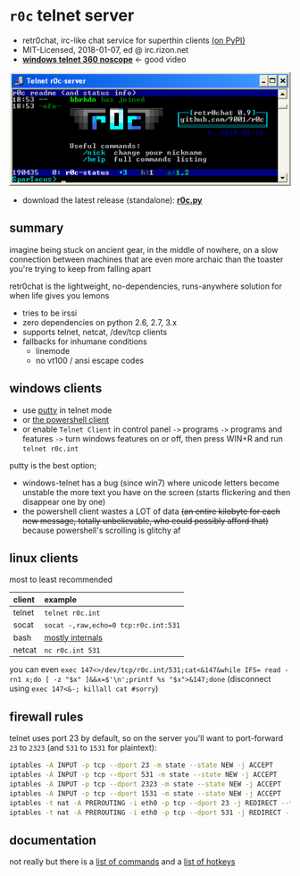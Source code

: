 # `r0c` telnet server

* retr0chat, irc-like chat service for superthin clients [(on PyPI)](https://pypi.org/project/r0c/)
* MIT-Licensed, 2018-01-07, ed @ irc.rizon.net
* **[windows telnet 360 noscope](https://ocv.me/r0c.webm)** <- good video

![screenshot of telnet connected to a r0c server](docs/r0c.png)

* download the latest release (standalone): **[r0c.py](https://github.com/9001/r0c/releases/latest/download/r0c.py)**

## summary

imagine being stuck on ancient gear, in the middle of nowhere, on a slow connection between machines that are even more archaic than the toaster you're trying to keep from falling apart

retr0chat is the lightweight, no-dependencies, runs-anywhere solution for when life gives you lemons

* tries to be irssi
* zero dependencies on python 2.6, 2.7, 3.x
* supports telnet, netcat, /dev/tcp clients
* fallbacks for inhumane conditions
  * linemode
  * no vt100 / ansi escape codes

## windows clients

* use [putty](https://the.earth.li/~sgtatham/putty/latest/w32/putty.exe) in telnet mode
* or [the powershell client](clients/powershell.ps1)
* or enable `Telnet Client` in control panel `->` programs `->` programs and features `->` turn windows features on or off, then press WIN+R and run `telnet r0c.int`

putty is the best option;
* windows-telnet has a bug (since win7) where unicode letters become unstable the more text you have on the screen (starts flickering and then disappear one by one)
* the powershell client wastes a LOT of data ~~(an entire kilobyte for each new message, totally unbelievable, who could possibly afford that)~~ because powershell's scrolling is glitchy af

## linux clients

most to least recommended

| client | example |
| :---   | :---    |
| telnet | `telnet r0c.int` |
| socat  | `socat -,raw,echo=0 tcp:r0c.int:531` |
| bash   | [mostly internals](clients/bash.sh) |
| netcat | `nc r0c.int 531` |

you can even `exec 147<>/dev/tcp/r0c.int/531;cat<&147&while IFS= read -rn1 x;do [ -z "$x" ]&&x=$'\n';printf %s "$x">&147;done` (disconnect using `exec 147<&-; killall cat #sorry`)

## firewall rules

telnet uses port 23 by default, so on the server you'll want to port-forward `23` to `2323` (and `531` to `1531` for plaintext):

```bash
iptables -A INPUT -p tcp --dport 23 -m state --state NEW -j ACCEPT
iptables -A INPUT -p tcp --dport 531 -m state --state NEW -j ACCEPT
iptables -A INPUT -p tcp --dport 2323 -m state --state NEW -j ACCEPT
iptables -A INPUT -p tcp --dport 1531 -m state --state NEW -j ACCEPT
iptables -t nat -A PREROUTING -i eth0 -p tcp --dport 23 -j REDIRECT --to-port 2323
iptables -t nat -A PREROUTING -i eth0 -p tcp --dport 531 -j REDIRECT --to-port 1531
```

## documentation

not really but there is a [list of commands](docs/help-commands.md) and a [list of hotkeys](docs/help-hotkeys.md)
